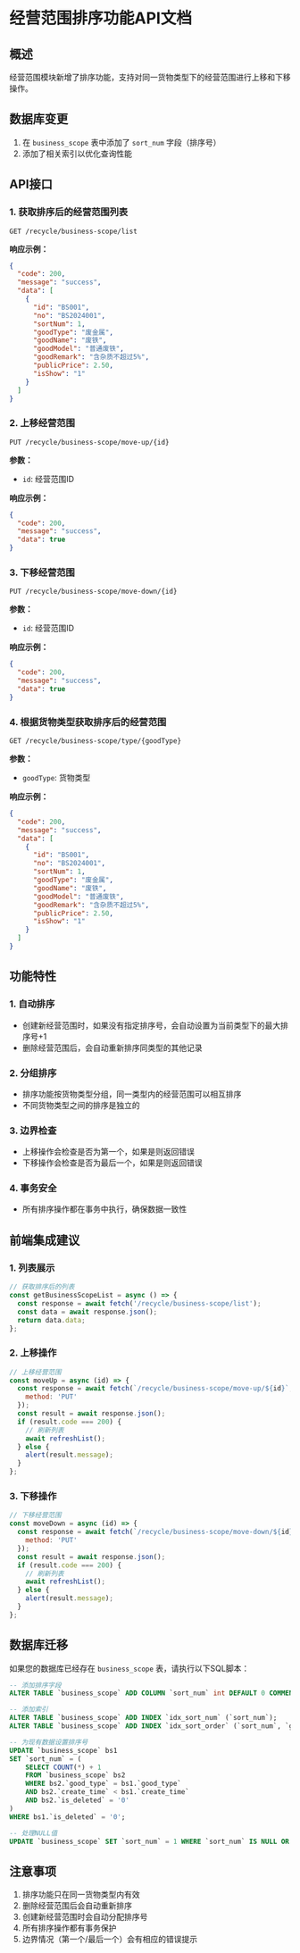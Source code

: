# 经营范围排序功能API文档

## 概述
经营范围模块新增了排序功能，支持对同一货物类型下的经营范围进行上移和下移操作。

## 数据库变更
1. 在 `business_scope` 表中添加了 `sort_num` 字段（排序号）
2. 添加了相关索引以优化查询性能

## API接口

### 1. 获取排序后的经营范围列表
```
GET /recycle/business-scope/list
```
**响应示例：**
```json
{
  "code": 200,
  "message": "success",
  "data": [
    {
      "id": "BS001",
      "no": "BS2024001",
      "sortNum": 1,
      "goodType": "废金属",
      "goodName": "废铁",
      "goodModel": "普通废铁",
      "goodRemark": "含杂质不超过5%",
      "publicPrice": 2.50,
      "isShow": "1"
    }
  ]
}
```

### 2. 上移经营范围
```
PUT /recycle/business-scope/move-up/{id}
```
**参数：**
- `id`: 经营范围ID

**响应示例：**
```json
{
  "code": 200,
  "message": "success",
  "data": true
}
```

### 3. 下移经营范围
```
PUT /recycle/business-scope/move-down/{id}
```
**参数：**
- `id`: 经营范围ID

**响应示例：**
```json
{
  "code": 200,
  "message": "success",
  "data": true
}
```

### 4. 根据货物类型获取排序后的经营范围
```
GET /recycle/business-scope/type/{goodType}
```
**参数：**
- `goodType`: 货物类型

**响应示例：**
```json
{
  "code": 200,
  "message": "success",
  "data": [
    {
      "id": "BS001",
      "no": "BS2024001",
      "sortNum": 1,
      "goodType": "废金属",
      "goodName": "废铁",
      "goodModel": "普通废铁",
      "goodRemark": "含杂质不超过5%",
      "publicPrice": 2.50,
      "isShow": "1"
    }
  ]
}
```

## 功能特性

### 1. 自动排序
- 创建新经营范围时，如果没有指定排序号，会自动设置为当前类型下的最大排序号+1
- 删除经营范围后，会自动重新排序同类型的其他记录

### 2. 分组排序
- 排序功能按货物类型分组，同一类型内的经营范围可以相互排序
- 不同货物类型之间的排序是独立的

### 3. 边界检查
- 上移操作会检查是否为第一个，如果是则返回错误
- 下移操作会检查是否为最后一个，如果是则返回错误

### 4. 事务安全
- 所有排序操作都在事务中执行，确保数据一致性

## 前端集成建议

### 1. 列表展示
```javascript
// 获取排序后的列表
const getBusinessScopeList = async () => {
  const response = await fetch('/recycle/business-scope/list');
  const data = await response.json();
  return data.data;
};
```

### 2. 上移操作
```javascript
// 上移经营范围
const moveUp = async (id) => {
  const response = await fetch(`/recycle/business-scope/move-up/${id}`, {
    method: 'PUT'
  });
  const result = await response.json();
  if (result.code === 200) {
    // 刷新列表
    await refreshList();
  } else {
    alert(result.message);
  }
};
```

### 3. 下移操作
```javascript
// 下移经营范围
const moveDown = async (id) => {
  const response = await fetch(`/recycle/business-scope/move-down/${id}`, {
    method: 'PUT'
  });
  const result = await response.json();
  if (result.code === 200) {
    // 刷新列表
    await refreshList();
  } else {
    alert(result.message);
  }
};
```

## 数据库迁移

如果您的数据库已经存在 `business_scope` 表，请执行以下SQL脚本：

```sql
-- 添加排序字段
ALTER TABLE `business_scope` ADD COLUMN `sort_num` int DEFAULT 0 COMMENT '排序号' AFTER `no`;

-- 添加索引
ALTER TABLE `business_scope` ADD INDEX `idx_sort_num` (`sort_num`);
ALTER TABLE `business_scope` ADD INDEX `idx_sort_order` (`sort_num`, `good_type`);

-- 为现有数据设置排序号
UPDATE `business_scope` bs1 
SET `sort_num` = (
    SELECT COUNT(*) + 1 
    FROM `business_scope` bs2 
    WHERE bs2.`good_type` = bs1.`good_type` 
    AND bs2.`create_time` < bs1.`create_time`
    AND bs2.`is_deleted` = '0'
)
WHERE bs1.`is_deleted` = '0';

-- 处理NULL值
UPDATE `business_scope` SET `sort_num` = 1 WHERE `sort_num` IS NULL OR `sort_num` = 0;
```

## 注意事项

1. 排序功能只在同一货物类型内有效
2. 删除经营范围后会自动重新排序
3. 创建新经营范围时会自动分配排序号
4. 所有排序操作都有事务保护
5. 边界情况（第一个/最后一个）会有相应的错误提示 